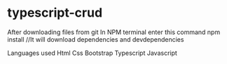 # typescript-crud
After downloading files from git In NPM terminal enter this command npm install //It will download dependencies and devdependencies

Languages used
Html
Css
Bootstrap
Typescript
Javascript
